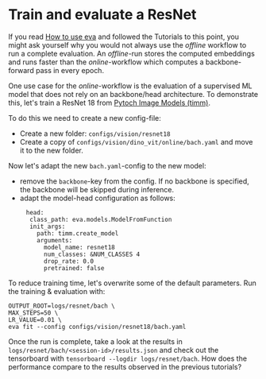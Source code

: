 # Train and evaluate a ResNet

If you read [How to use eva](../getting-started/how_to_use.md) and followed the Tutorials to this point, you might ask yourself why you would not always use the *offline* workflow to run a complete evaluation. An *offline*-run stores the computed embeddings and runs faster than the *online*-workflow which computes a backbone-forward pass in every epoch.

One use case for the *online*-workflow is the evaluation of a supervised ML model that does not rely on an backbone/head architecture. To demonstrate this, let's train a ResNet 18 from [Pytoch Image Models (timm)](https://timm.fast.ai/).

To do this we need to create a new config-file:

 - Create a new folder: `configs/vision/resnet18`
 - Create a copy of `configs/vision/dino_vit/online/bach.yaml` and move it to the new folder.

Now let's adapt the new `bach.yaml`-config to the new model:

 - remove the `backbone`-key from the config. If no backbone is specified, the backbone will be skipped during inference.
 - adapt the model-head configuration as follows:

```
     head:
      class_path: eva.models.ModelFromFunction
      init_args:
        path: timm.create_model
        arguments:
          model_name: resnet18
          num_classes: &NUM_CLASSES 4
          drop_rate: 0.0
          pretrained: false
```
To reduce training time, let's overwrite some of the default parameters. Run the training & evaluation with:
```
OUTPUT_ROOT=logs/resnet/bach \
MAX_STEPS=50 \
LR_VALUE=0.01 \
eva fit --config configs/vision/resnet18/bach.yaml
```
Once the run is complete, take a look at the results in `logs/resnet/bach/<session-id>/results.json` and check out the tensorboard with `tensorboard --logdir logs/resnet/bach`. How does the performance compare to the results observed in the previous tutorials?
